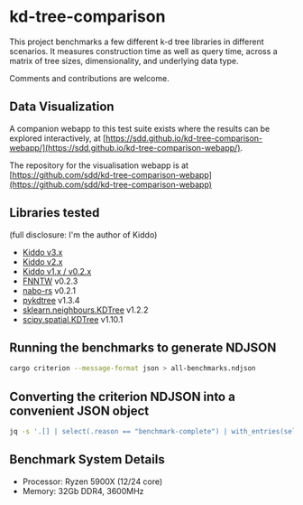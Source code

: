 # kd-tree-comparison

This project benchmarks a few different k-d tree libraries in different scenarios.
It measures construction time as well as query time, across a matrix of tree sizes, dimensionality, and underlying data type.

Comments and contributions are welcome.

## Data Visualization

A companion webapp to this test suite exists where the results can be explored interactively, at [https://sdd.github.io/kd-tree-comparison-webapp/](https://sdd.github.io/kd-tree-comparison-webapp/).

The repository for the visualisation webapp is at [https://github.com/sdd/kd-tree-comparison-webapp](https://github.com/sdd/kd-tree-comparison-webapp)

## Libraries tested
(full disclosure: I'm the author of Kiddo)

* [Kiddo v3.x](https://github.com/sdd/kiddo)
* [Kiddo v2.x](https://github.com/sdd/kiddo)
* [Kiddo v1.x / v0.2.x](https://github.com/sdd/kiddo_v1)
* [FNNTW](https://crates.io/crates/fnntw) v0.2.3
* [nabo-rs](https://crates.io/crates/nabo) v0.2.1
* [pykdtree](https://github.com/storpipfugl/pykdtree) v1.3.4
* [sklearn.neighbours.KDTree](https://scikit-learn.org/stable/modules/generated/sklearn.neighbors.KDTree.html) v1.2.2
* [scipy.spatial.KDTree](https://docs.scipy.org/doc/scipy/reference/generated/scipy.spatial.KDTree.html) v1.10.1

## Running the benchmarks to generate NDJSON

```bash
cargo criterion --message-format json > all-benchmarks.ndjson
```


## Converting the criterion NDJSON into a convenient JSON object
```bash
jq -s '.[] | select(.reason == "benchmark-complete") | with_entries(select([.key] | inside(["id", "mean"])))'  < all-benchmarks.ndjson | jq -s > all-benchmarks.json
```

## Benchmark System Details

* Processor: Ryzen 5900X (12/24 core)
* Memory: 32Gb DDR4, 3600MHz
